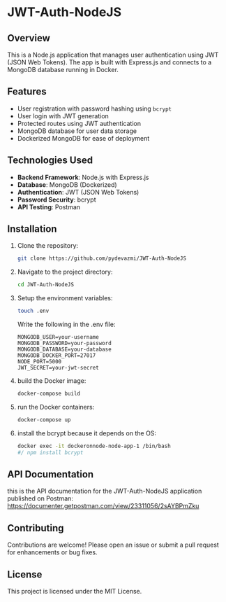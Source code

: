 # JWT-Auth-NodeJS

## Overview

This is a Node.js application that manages user authentication using JWT (JSON Web Tokens). The app is built with Express.js and connects to a MongoDB database running in Docker.

## Features

- User registration with password hashing using `bcrypt`
- User login with JWT generation
- Protected routes using JWT authentication
- MongoDB database for user data storage
- Dockerized MongoDB for ease of deployment

## Technologies Used

- **Backend Framework**: Node.js with Express.js
- **Database**: MongoDB (Dockerized)
- **Authentication**: JWT (JSON Web Tokens)
- **Password Security**: bcrypt
- **API Testing**: Postman

## Installation

1. Clone the repository:

   ```bash
   git clone https://github.com/pydevazmi/JWT-Auth-NodeJS
   ```

2. Navigate to the project directory:

   ```bash
   cd JWT-Auth-NodeJS
   ```

3. Setup the environment variables:
   ```bash
   touch .env
   ```
   Write the following in the .env file:
   ```
   MONGODB_USER=your-username
   MONGODB_PASSWORD=your-password
   MONGODB_DATABASE=your-database
   MONGODB_DOCKER_PORT=27017
   NODE_PORT=5000
   JWT_SECRET=your-jwt-secret
   ```
4. build the Docker image:

   ```bash
   docker-compose build
   ```

5. run the Docker containers:

   ```bash
   docker-compose up
   ```

6. install the bcrypt because it depends on the OS:
   ```bash
   docker exec -it dockeronnode-node-app-1 /bin/bash
   #/ npm install bcrypt
   ```

## API Documentation

this is the API documentation for the JWT-Auth-NodeJS application published on Postman:
https://documenter.getpostman.com/view/23311056/2sAYBPmZku

## Contributing

Contributions are welcome! Please open an issue or submit a pull request for enhancements or bug fixes.

## License

This project is licensed under the MIT License.
